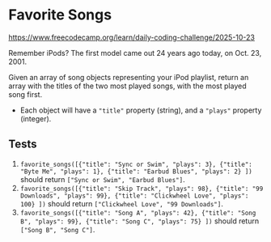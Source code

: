 # Favorite Songs

https://www.freecodecamp.org/learn/daily-coding-challenge/2025-10-23

Remember iPods? The first model came out 24 years ago today, on Oct. 23, 2001.

Given an array of song objects representing your iPod playlist, return an array with the titles of the two most played songs, with the most played song first.

- Each object will have a `"title"` property (string), and a `"plays"` property (integer).

## Tests

1. `favorite_songs([{"title": "Sync or Swim", "plays": 3}, {"title": "Byte Me", "plays": 1}, {"title": "Earbud Blues", "plays": 2} ])` should return `["Sync or Swim", "Earbud Blues"]`.
1. `favorite_songs([{"title": "Skip Track", "plays": 98}, {"title": "99 Downloads", "plays": 99}, {"title": "Clickwheel Love", "plays": 100} ])` should return `["Clickwheel Love", "99 Downloads"]`.
1. `favorite_songs([{"title": "Song A", "plays": 42}, {"title": "Song B", "plays": 99}, {"title": "Song C", "plays": 75} ])` should return `["Song B", "Song C"]`.
